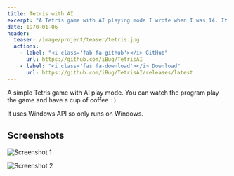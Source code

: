 ```yaml
---
title: Tetris with AI
excerpt: "A Tetris game with AI playing mode I wrote when I was 14. It's very entertaining and relaxing to see the Tetris game plays on its own."
date: 1970-01-06
header:
  teaser: /image/project/teaser/tetris.jpg
  actions:
    - label: "<i class='fab fa-github'></i> GitHub"
      url: https://github.com/iBug/TetrisAI
    - label: "<i class='fas fa-download'></i> Download"
      url: https://github.com/iBug/TetrisAI/releases/latest
---
```


A simple Tetris game with AI play mode. You can watch the program play the game and have a cup of coffee `:)`

It uses Windows API so only runs on Windows.

## Screenshots

![Screenshot 1](/image/TetrisAI/1.png)

![Screenshot 2](/image/TetrisAI/2.png)
